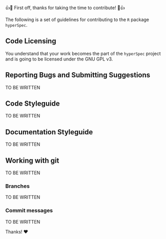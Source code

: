 :+1::tada: First off, thanks for taking the time to contribute! :tada::+1:



The following is a set of guidelines for contributing to the `R` package `hyperSpec`.

## Code Licensing
You understand that your work becomes the part of the `hyperSpec` project and is going to be licensed under the GNU GPL v3.

## Reporting Bugs and Submitting Suggestions
TO BE WRITTEN

## Code Styleguide
TO BE WRITTEN

## Documentation Styleguide
TO BE WRITTEN

## Working with git
TO BE WRITTEN

### Branches
TO BE WRITTEN

### Commit messages
TO BE WRITTEN

Thanks! :heart: